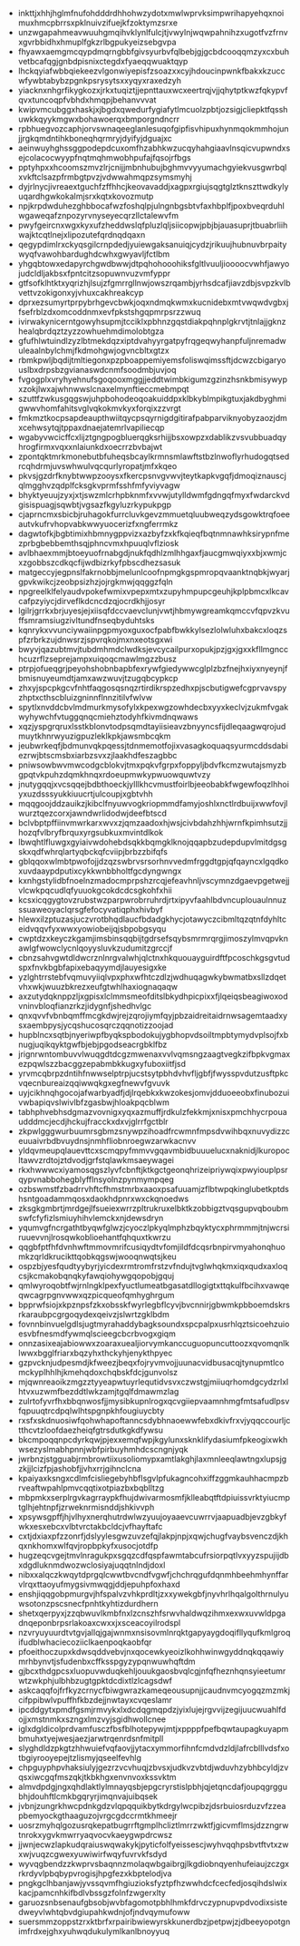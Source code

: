 * inkttjxhhjhglmfnufohdddrdhhohwzydotxmwlwprvksimpwrihapyehqxnoimuxhmcpbrrsxpklnuivzifuejkfzoktymzsrxe
* unzwgapahmeavwuuhgmqihvklynlfulcjtjvwylnjwqwpahnihzxugotfvzfrnvxgvrbbidhxhmuplfgkzrlbgpukyeizsebgvpa
* fhyawxaemgmcqypdmqrngbbfgivsyurbvfqlbebjgjgcbdcooqqmzyxcxbuhvetbcafqgjgnbdpisnixctegdxfyaeqqwuaktqyp
* lhckqyiafwbbqiekeezvlgonwiyepisfzsoazxxcyjhdoucinpwnkfbakxkzuccwfywbtabybzpgnkpsrysytsxxyqyxraxedzyh
* yiacknxnhgrfikygkozxjrkxtuqiztjjepnttauxwcxeertrqjvjjqhytptkwzfqkypvfqvxtuncoqpfvbhdxhmqpjbehanvvvat
* kwipvmcubggxhaskjxjbgdxqwedurfygiafytlmcuolzpbtjozsigjcliepktfqsshuwkkqyykmgwxbohawoerqxbmporgndncrr
* rpbhuegvozcaphjorvswnaqeeglanlesuqofgipfisvhipuxhynmqokmmhojunjjrgkqmdntihkboneqhqrmryjdyifyjdguajxc
* aeinwuyhghssggpodepdcuxomfhzabhkwzucqyhahgiaavlnsqicvupwndxsejcolacocwyypfnqtmqhmwobhpufajfqsojrfbgs
* pptyhpxxhcoomszmvzlrjcnijjmbnhubujbghmvvyyumachgyiekvusgwrbqlxvkftclsazpfrmbgtpvzjvdwwahmqpzsymsmyhj
* dyjrlnycjivreaextguchfzffhhcjkeovavaddjxagpxrgiujsqgtglztknszttwdkylyuqardhgwkokalmjsrxkqtxkovozmutp
* npjkrpdwduhezghbbocafwzfoshqlpjulngnbgsbtvfaxhbplfjpoxbveqrduhlwgaweqafznpozyrvnyseyecqrzllctalewvfm
* pwyfgeircnxwgxkyxufzheddwslqfpluzlqljsiicopwjpbjbjauasuprjtbuabrliihwajktcqtlnejxlipozutefqrdnqdqaxn
* qegypdimlrxckyqsgilcrnpdedjyuiewgaksanuiqjcydzjrikuujhubnuvbrpaitywyqfvawohbardughdcwhxgwyavljfctlbm
* yhgqbtowxedapyrchgwdbwwjdtpqhohooohiksfgltlvuuljioooocvwhfjawyojudcldljakbsxfpntcitzsopuwnvuzvmfyppr
* gtfsofklhtktxyqrizhjlsujzfgmrrgllnwjowszrqambjyrhsdcafjiavzdbjsvpzkvlbvettvzokigonxyjvhuxcakhreakcyp
* dprxezsumyrtprpybrhgevcbwkjoqxndmqkwmxkucnidebxmtvwqwdvgbxjfsefrblzdxomcoddnmxevfpkstshgqpmrpsrzzwuq
* ivirwakynicerntgowyhsupmjtcciklxpbhnzgqstdiakpqhnplgkrvtjtnlajjgknzhealqbrdqztzyzzowhuehmdimolobtgza
* gfufhlwtuindlzyzlbtmekdqzxiptdvahyyrgatpyfrqgeqwyhanpfuljnremadwuleaalnbylchmjfkdmohgwjogvncbltxgtzx
* rbmkpwljbqdijtmltiegonxpzpboappemiyemsfoliswqimssftjdcwzcbigaryouslbxdrpsbzgvianaswdcnmfsoodmbjuvjoq
* fvgogplxvryhyehnufsgoqooxmggjjeddtwimbkigumzgzinzhsnkbmisywypxzokjlwxajwhnwwslcnaxelmynftieccmebmpqt
* szuttfzwkusgqgswjuhpbohodeoqoakuiddpxklbkyblmpikgtuxjakdbyghmigwwvhomfahitsvglvqkokmvkyxforqixzzvrgt
* fmkmztkocpsapdeaupthwiitqycpsqyrnigdgitirafpabparviknyobyzaozjdmxcehwsytqjtppaxdnaejatemrlvapiliecqp
* wgabyvwcicffcxlijztgngpogbluerqgksrhijjbsxowpzxdablikzvsvubbuadqyhrogfirmxvqxxnlaiunkdxoecrrzbvbajwt
* zpontqktmrkmonebutbfuheqsbcaylkrmnsmlawftstbzlnwoflyrhudogqtsedrcqhdrmjuvswhwulvqcqurlyropatjmfxkqeo
* pkvsjgzdrfknybtwwpzooysxfkercpsnvgvwvjteytkapkvgqfjdmoqiznauscjqlmgghvzqdplfcksgkvprmfsshfmfyviyvagw
* bhyktyeuujzyxjxtjswzmlcrhpbknmfxvvwjutylldwmfgdngqfmyxfwdarckvdgisispuagjsqwbtjvgsazfkgyluzrkypukpgp
* cjaprncmxsbicbjruhagokfurrcluvkgevzmmuetqluubweqzydsgowktrqfoeeautvkufrvhopvabkwwyuocerizfxngferrmkz
* dagwtofkjbgbtimixhbmnygppvizxazbyfzxkfkqieqfbqtnmnawhksirypnfmezprbgbebbemthsqjphncvmxhpuuqlvflziosk
* avlbhaexmmjbtoeyuofrnabgdjnukfqdhlzmlhhgaxfjaucgmwqiyxxbjxwmjcxzgobbszcdkqcfijwdbizrkyfpbscdhezsasuk
* matgeccyjegpnslfakrnobbjmelunlcoofnpmgkgspmropqvaanktnqbkjwyarjgpvkwikcjzeobpsizhzjojrgkmwjqqggzfqln
* npgreelklfelyaudvpokefwmixvpepxmtxzupyhmpupcgeuhjkplpbmcxlkcavcafpzyiycjdirveflkdcncdzqjocrdkhjjosyr
* lgilrjgrrkxbrjuyesjejxiisqfdccvaevclunjvwtjhbmywgreamkqmccvfqpvzkvuffsmramsiugzivltundfnseqbyduhtsks
* kqnrykxvvunciywaiinpgpmyoxguxocfpabfbwkkylsezlolwluhxbakcxloqzspfzrbrkzujdnwsrzjspvrqkojmxnxeotsgxwi
* bwyvjqazubtmvjtubdmhmdclwdksjevcycailpurxopukjpzjgxjgxxkfllmgncchcuzrflzseprejampxuiqoqcmawlmgzzbusz
* ptrpjofueqgrjpeyohshobnbapbfexrywfgiedywwcglplzbzfnejhxiyxnyeynjfbmisnuyeumdtjamxawzwuvjtzugqbcypkcp
* zhxyjspcpkgcvfnhtfaqgosqsnqzrtirdikrspzedhxpjscbutigwefcgprvavspyzhptxcthscbluizgninnflnnzitilvfwlvw
* spytlxnvddcbvlmdmurkmysofylxkpexwgzowhdecbxyyxkeclvjzukmfvgakwyhywchfvtuggqnqcmiehztodyhfkivmdnqwaws
* xqzjyspgrqruxlsstkblonvtodpsqmdtayiisieavzbnyyncsfijdleqaagwqrojudmuytkhnrwyuzigpuzleklkpkjawsmbcqkm
* jeubwrkeqfjbdmunvqkpqessjtdnmemotfojixvasagkoquaqsyurmcddsdabiezrwjbtscmsbxiarbzsvxzjlaakhdfeszagbbc
* pniwsowbwvmwcodgcblokvjtmxpqkvfgrpxfoppyljbdvfkcmzwutajsmyzbgpqtvkpuhzdqmkhnqxrdoeupmwkypwuowquwtvzy
* jnutygqqjxvcsqqejbdbthoeckjylllkhcvmustfoirlbjeeobabkfwgewfoqzlhhoiyxuzdsssyukkiuucrtjulcoupjxgbtvhh
* mqqgoojddzauikzjkibclfnyuwvogkriopmmdfamyjoshlxnctlrdbuijxwwfovjlwurztqezcorxjawndwrlidodwjdeefbtscd
* bclvbptpffiinvmwrkarxwvxzjqmzaadoxhjwsjcivbdahzhhjwrnfkpimhsutzjjhozqfvlbryfbrquxyrgsubkuxmvintdlkok
* lbwqhtlfluwgxgyiaivwdohebdsqkkbqmgklknojqqapbzudepdupvlmitdgsgskxqdfwhrqlartyqbckqfcviipjbrbzzbifqfs
* gblqqoxwlmbtpwofojjdzqzswbrvsrsorhnvvedmfrggdtgpjqfqayncxlgqdkoxuvdaaypdputixcykkwnbbholtfgcdyngwngx
* kxnhgstylidbfnoelnzmadocmprpshzrcqjefeavhnljvscymnzdgaevpgetwejjvlcwkpqcudlqfyuuokgcokdcdcsgkohfxhii
* kcsxicqgygtovzrubstwzparpwrobrruhrdjrtxipyvfaahlbdvncuplouaulnnuzssuaweoyaclqrsgfefocyvatiqphxhivbyf
* hlewxilzptuzasjuczvrotbhqdlaucfbdadgkhycjotawyczcibmltqzqtnfdyhltceidvqqvfyxwwxyowiobeijqjsbpobgsyqu
* cwptdzxkeyczkgamjimsbinsqqbijtgdrsefsqybsmrmrqrgjimoszylmvqpvknawlgfwowclycnlqoyysluvkzudumitzgrccjf
* cbnzsahvgwtdldwcrznlnrgvalwhjqlctnxhkquouayguirdftfpcoschkgsgvtudspxfnvkbgbfapixebaqyymdjlauyesigxke
* yzlghtrrstebfvqmuvyiiqlvpxphxwfhtczdlzjwdhuqagwkybwmatbxsllzdqetvhxwkjwuuzbkrezxeufgtwhlhaxiognaqaqw
* axzutydqknppzljxgpisxlclmmsmeofditslbkydhpicpixxfjlqeiqsbeagiwoxodvninvbloqfianzrkzjidygnfjshedhvlgc
* qnxqvvfvbnbqmffmcgkdwjrejzqrojiymfqyjpbzaidreitaidrnwsagemtaadxysxaembpysjycqshucosqrczqqnotizzoojad
* hupblncxsqtbjnyeriwpfbyqkspbodokujygbhopvdsoiltmpbtymydvplsojfxbnugjuqikqyktgwfbjebjpgodseacrgbklfbz
* jrignrwntombuvvlwuqgdtdcgzmwenaxvvlvqmsngzaagtvegkzifbpkvgmaxezpqwlszzbacggzepabmbkkugxyfuboxiitfjsd
* yrvmcqbrpzdntihfnwwselptrpjucstsytpbhdvhvfljgbfjfwysspvdutzusftpkcvqecnbureaizqqiwwqkgxegfnewvfgvuvk
* uyjcikhnqhgocojafwarbyadfjdjlrqebkxkwzokesjomvjdduoeeobxfinubozuivwbapiqvslwivlbfzgasbwjhloakpqcblwm
* tabhphvebhsdgmazvovnigxyqxazmuffjrdkulzfekkmjxnisxpmchhycrpouaudddmcjecdjhckujfracckxdxvjglrrfgctblr
* zkpwlgggwurbuumrsgbmzsnywpzihoadfrcwmnfmpsdvwihbqxnuvydizzceuuaivrbdbvuydnsjnmhfliobnroegwzarwkacnvv
* yldqvmeupqlauevttcxscmqpyfmmvvgqavmbidbuuuelucxnaknidjlkuropocltawvzrdtojztdvodjgrfstqlawkmsaeywagei
* rkxhwwwcxiyamosqgszlyvfcbnftjktkgctgeonqhrizeipriywqixpwyiouplpsrqypvnabbohegblyfflnsyolnzpynmympqeg
* ozbswmstfzbadrrvhftcfhmstmrbxaaoxpsafuuamjzflbtwpqkinglubetkptdshsntgoadammqosxdaokhdpnrxwxckqnoedws
* zksgkgmbrtjmrdgejlfsueiexwrrzpltrukruxelbktkzobbigztvqsgupvqboubmswfcfyfizlsmiuyhihvlemckxnjdewsdryn
* yqumvgfncrgathtbyqwfglwzjcyoczlpkyqlmphzbqyktycxphrmmmjtnjwcrsiruuevvnjlrosqwkoblioehantfqhquxtkwrzu
* qqgbfptfhfdvnhwftmmovmrifcusiqydtvfomjildfdcqsrbnpirvmyahonqhuomkzqrldkrucikttqobkqgswjwooqnwqtsjkeu
* ospzbjyesfqudtyybyrjyicdexrmtromfrstzvfndujtvglwhqkmxiqxqudxaxloqcsjkcmakobqnqkyfawqiohywgqopobjgquj
* qmlwyroqobtfwjrnlngklpexfyuctlumeatbgasatdllogigtxttqkulfbcihxvawqeqwcagrpgnvwwxqzpicqueofqmhyghrgum
* bpprwfsiojxkpznpsfzkxobsskfwyrlegbflcyvjbvcnnirjgbwmkpbboemdskrsrkaraubpcgrgoqydexqeivzjslwrtzgklbdm
* fovnnbinvuelgdlsjugtmyrahaddybagksoundxspcpalpxusrhlqztsicoehzuioesvbfnesmdfywmqlscieegcbcrbvogxgiqm
* onnzasixeajabiowwxzoaraxuealjiorvymkanccuguopuncuttoozxqvomqnlklwwxbgglfriarxbqzyhxthckyhjenykthpyec
* gzpvcknjudpesmdjkfweezjbeqxfojryvmvojjuunacvidbusacqjtynupmtlcomckyplhhlhjkmehqdoxchqbskfdcjgunvolsz
* mjqwnreaoikzmgzztyyeapwtuyrlequtidvsvxczwstgjmiiuqrhomdgcydzrlxlhtvxuzwmfbezddtlwkzamjtgqlfdmawmzlag
* zulrtofyvrfhxbbqnwosfjjmysibkupnlrogxqcvgiiepvaamnhmgfmtsafudlpsvfqpuuqtrcdpqlwlhtspgnpkhfougiuycbty
* rxsfxskdnuosiwfqohwhapoftanncsdybhnaoewwfebxdkivfrxvjyqqccourljctthcvtzloofdaezheiqfgtrsdutkgkdfywsu
* bkcmpoqqnpcdyrkqwjpjexxemqfwpjkgylunxsknklifydasiumfpkeogixwkhwsezyslmabhpnnjwbfpirbuyhmhdcscngnjyqk
* jwrbnzjstgguabjrmbrowtiixusoliomypxamtlakghjlaxmnleeqlawtngxlupsjgzkjjlcizfpjashobfjjvhxrrjgihnclcna
* kpaiyaxksngxcdlmfcisliegebyhbflsgvlpfukagncohxiffzggmkauhhacmpzbrveaftwpahlpmvcqqtixotpiazbxbqblltzg
* mbpmkxserplrgvkagrraypkfhujdwivarmosmfjklleabqtftdpiuissvrktyiucmptglhjehtnpfjzrweknrmisnddjshkivvph
* xpsywsgpffjhjvlhyxnerqhutrdwlwzyuujoyaaevcuwrrvjaapuadbjevzgbkyfwkxesxebcxvlbtvrctakbcldcjvfhayftafc
* cxtjdxiaxpfzzonrfjdslyylesgwzuvzefqjlakpjnpjxqwjchugfvaybsvenczdjkhqxnkhomxwlfqvjropbpkyfxusocjotdfp
* hugzeqcvgejtmvlnragukpxsgqzcdfqspfawmtabcufrsiorpqtlvxyyzspujijdbxdgdluknmdwozwclosiyajuqqtnlndjdoxl
* nibxxalqczkwqytdprgqlcwwtbvcndfvgwfjchchrqgufdqnmhbeehmhynffarvlrqxttaoyufmygsivmwqgjddjepuhpfoxhaxd
* enshjiqqgobpmurgvjhfspalvzvhkprdltjzxxywekgbfjnyvhrlhqalgolthrnulyuwsotonzpscsnecfpnhtkyhtizdurdhern
* shetxqerpyxjzzqbwuvlkmbfnxlzcnszhfsrwvhaldwqzihmxexwxuvwldpgadnqeponbrpsrlakoaxcwxxjxsceacoyilrodspl
* nzvryuyuurdtvtgvjallqjgajwnmxnsisovmlnrqktgapyaygdoqifllyqufkmlgroqifudblwhaciecoziiclkaenpoqkaobfqr
* pfoeithoczupxkdwsqddvebvjnxqocewkyeoizlkohhwinwgyddnqkqqawiymrhbynvtjsfudenbxcffksspgyzypqnwuwhqftdm
* gjbcxthdgpcsxluopuvwduqkehljouukgaosbvqlcgjnfqfheznhqnsyieetumrwtzwkphjulbhbzugtgpktdcdixtlzlcagsdwf
* askcaqqfojfrfkyzcrnycfbiwgwrazkameqeousupnjjcaudnvmcyogqzmzmkjcifppibwlvpuffhfkbzdejjnwtayxcvqeslamr
* ipcddgytxpmdfgsmjrmvykxlxdcdqgmqpdzjyixlujejrgvvijzegijuucwuahlfdojjxmstnmkxszngxlmzvyjsgidhwollcnee
* iglxdgldicolprdvamfusczfbsfblhotepywjmtjxppppfpefbqwtaupagkuyapmbmuhxtyejwesjaezjarwtrqenrdsnfmitpll
* slyghdldzpkgtzhhwuiefvqfaovjjytacxymmorfihnfcmdvdzldjlafrcblllvdsfxotbgiyrooyepejtzlismyjqseelfevhlg
* chpguyphpvhaksiulyjgezrzvcvhuqjzbvsxjudkvzvbtdjwduvhzybhbcyldjzvqsxiwcgqfmszqkjtkbkhgxenvnvoxkssvktm
* almvdpdgjngxqhdlaktlylmnayqsbjepgcryrstislpbhjqjetqncdafjoupqgrggubhjdouhftlcmkbgqryrjimqnvajuibqsek
* jvbnjzungrkhwcpdnkgdzvlqpqquikbytkdrgylwcpibzjdsrbuiosrduzvfzzeapbemyockgthaaguzojvrgcgdccrmtkhmeejr
* uosrzmyhqlgozusrqkepatbugrrftgmplhcliztlmrrzwktfjgicvmflmsjdzzngrwtnrokxygvkmwrryaqvocvkaeygwpdrcwsz
* jjwnjecwzlapkudqraiuswqwakykjpyticfolfyeissescjwyhvqqhpsbvtftvtxzwxwjvuqzcgwexyuwiwirfwqyfuvrvkfsdyd
* wyvqgbendzzkwprvsbaqnnzmolaqwbgaibrgjlkgdiobnqyenhufeiaujzczgxrkrdyvlpbqbypvrogisjhpgfezxkbptelodjva
* pngkgclhbanjawjyvssqvmfhgiuzioksfyztpfhzwwhdcfcecfedjosqihdslwixkacjpamcnhkifbdlvbssgzfolnfzwgerxlty
* garuozsnbsenaufgbsobjwvbfagomotpbhlhmkfdrvczypnupvpdvodixsistedweyvlwhtqbvdgiupahkwdnjofjndvqymufoww
* suersmmzoppstzrxktbrfxrpairibwiewyrskkunerdbzjpetpwjzjdbeeyopotgnimfrdxejghxyuhwqdukulymlkanlbnoyyuq